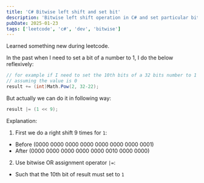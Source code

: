 ```yaml
---
title: 'C# Bitwise left shift and set bit'
description: 'Bitwise left shift operation in C# and set particular bit to 1'
pubDate: 2025-01-23
tags: ['leetcode', 'c#', 'dev', 'bitwise']
---
```

Learned something new during leetcode. 

In the past when I need to set a bit of a number to 1, I do the below reflexively:
```csharp
// for example if I need to set the 10th bits of a 32 bits number to 1
// assuming the value is 0
result += (int)Math.Pow(2, 32-22);
```

But actually we can do it in following way:
```csharp
result |= (1 << 9);
```

Explanation:

1. First we do a right shift 9 times for `1`:
- Before (0000 0000 0000 0000 0000 0000 0000 0001)
- After  (0000 0000 0000 0000 0000 0010 0000 0000)

2. Use bitwise OR assignment operator `|=`:
- Such that the 10th bit of result must set to `1` 